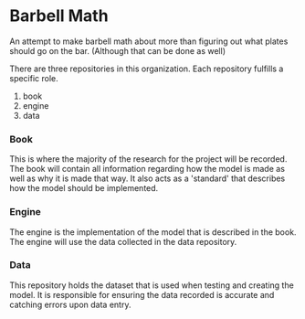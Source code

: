 # Barbell Math
An attempt to make barbell math about more than figuring out what plates should go on the bar. (Although that can be done as well)

There are three repositories in this organization. Each repository fulfills a specific role.
1. book
1. engine
1. data

### Book

This is where the majority of the research for the project will be recorded. The book will contain all information regarding how the model is made as well as why it is made that way. It also acts as a 'standard' that describes how the model should be implemented.

### Engine

The engine is the implementation of the model that is described in the book. The engine will use the data collected in the data repository.

### Data

This repository holds the dataset that is used when testing and creating the model. It is responsible for ensuring the data recorded is accurate and catching errors upon data entry.
